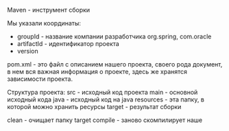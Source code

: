 Maven - инструмент сборки

Мы указали координаты:
- groupId - название компании разработчика org.spring, com.oracle
- artifactId - идентификатор проекта
- version

pom.xml - это файл с описанием нашего проекта,
своего рода документ, в нем вся важная информация о проекте,
здесь же хранятся зависимости проекта.

Структура проекта:
src - исходный код проекта
main - основной исходный кода
java - исходный код на java
resources - эта папку, в которой можно хранить ресурсы
target - результат сборки

clean - очищает папку target
compile - заново скомпилирует наше